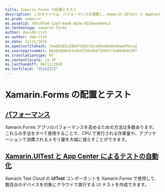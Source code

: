 ```yaml
---
title: Xamarin.Forms の配置とテスト
description: このガイドでは、パフォーマンスを調整し、Xamarin.UITest と AppCenter でテストを自動化することで Xamarin.Forms アプリケーションを安定させる方法について説明します。
ms.prod: xamarin
ms.assetid: 705c9fa4-12ef-4ee0-ab3e-8319ee9944c5
ms.technology: xamarin-forms
author: davidbritch
ms.author: dabritch
ms.date: 12/31/2016
ms.openlocfilehash: 74a80183c29b4f1681fdce85ed9debd9ee9fbce2
ms.sourcegitcommit: 66682dd8e93c0e4f5dee69f32b5fc5a96443e307
ms.translationtype: HT
ms.contentlocale: ja-JP
ms.lasthandoff: 06/11/2018
ms.locfileid: "35243223"
---
```

# <a name="xamarinforms-deployment-and-testing"></a>Xamarin.Forms の配置とテスト

## <a name="performanceperformancemd"></a>[パフォーマンス](performance.md)

Xamarin.Forms アプリのパフォーマンスを高めるための方法は多数あります。 これらの手法をすべて使用することで、CPU で実行される作業量や、アプリケーションで消費されるメモリ量を大幅に減らすことができます。

## <a name="automated-testing-with-xamarinuitest-and-app-centeruitest-and-test-cloudmd"></a>[Xamarin.UITest と App Center によるテストの自動化](uitest-and-test-cloud.md)

Xamarin Test Cloud の **UITest** コンポーネントを Xamarin.Forms で使用して、数百台のデバイスを対象にクラウドで実行する UI テストを作成できます。
